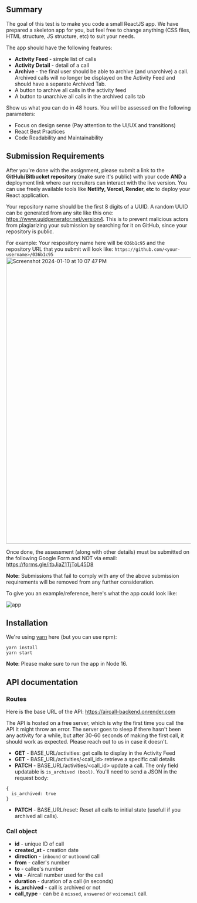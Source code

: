 ## Summary

The goal of this test is to make you code a small ReactJS app. We have prepared a skeleton app for you, but feel free to change anything (CSS files, HTML structure, JS structure, etc) to suit your needs.

The app should have the following features:

- **Activity Feed** - simple list of calls
- **Activity Detail** - detail of a call
- **Archive** - the final user should be able to archive (and unarchive) a call. Archived calls will no longer be displayed on the Activity Feed and should have a separate Archived Tab.
- A button to archive all calls in the activity feed
- A button to unarchive all calls in the archived calls tab

Show us what you can do in 48 hours. You will be assessed on the following parameters:

- Focus on design sense (Pay attention to the UI/UX and transitions)
- React Best Practices
- Code Readability and Maintainability

## Submission Requirements

After you're done with the assignment, please submit a link to the **GitHub/Bitbucket repository** (make sure it's public) with your code **AND** a deployment link where our recruiters can interact with the live version. You can use freely available tools like **Netlify, Vercel, Render, etc** to deploy your React application.

Your repository name should be the first 8 digits of a UUID. A random UUID can be generated from any site like this one: <https://www.uuidgenerator.net/version4>. This is to prevent malicious actors from plagiarizing your submission by searching for it on GitHub, since your repository is public.

For example: Your respository name here will be `036b1c95` and the repository URL that you submit will look like: `https://github.com/<your-username>/036b1c95`
<img width="782" alt="Screenshot 2024-01-10 at 10 07 47 PM" src="https://github.com/speer-technologies/aircall/assets/66385959/64fd4b89-e288-4e31-ad62-0949a686088a">

Once done, the assessment (along with other details) must be submitted on the following Google Form and NOT via email: <https://forms.gle/itbJiaZ1TjToL45D8>

**Note:** Submissions that fail to comply with any of the above submission requirements will be removed from any further consideration.

To give you an example/reference, here's what the app could look like:

![app](https://user-images.githubusercontent.com/630714/29357034-763d7216-8276-11e7-8bcb-e77d9645dfcc.png)

## Installation

We're using [yarn](https://yarnpkg.com) here (but you can use npm):

```
yarn install
yarn start
```

**Note**: Please make sure to run the app in Node 16.

## API documentation

### Routes

Here is the base URL of the API: <https://aircall-backend.onrender.com> <br>

The API is hosted on a free server, which is why the first time you call the API it might throw an error. The server goes to sleep if there hasn't been any activity for a while, but after 30-60 seconds of making the first call, it should work as expected. Please reach out to us in case it doesn't.

- **GET** - BASE_URL/activities: get calls to display in the Activity Feed
- **GET** - BASE_URL/activities/<call_id> retrieve a specific call details
- **PATCH** - BASE_URL/activities/<call_id> update a call. The only field updatable is `is_archived (bool)`. You'll need to send a JSON in the request body:

```
{
  is_archived: true
}
```

- **PATCH** - BASE_URL/reset: Reset all calls to initial state (usefull if you archived all calls).

### Call object

- **id** - unique ID of call
- **created_at** - creation date
- **direction** - `inbound` or `outbound` call
- **from** - caller's number
- **to** - callee's number
- **via** - Aircall number used for the call
- **duration** - duration of a call (in seconds)
- **is_archived** - call is archived or not
- **call_type** - can be a `missed`, `answered` or `voicemail` call.
